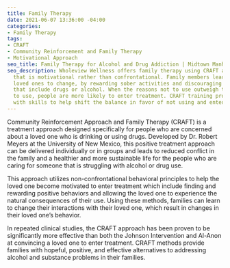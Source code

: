 ```yaml
---
title: Family Therapy
date: 2021-06-07 13:36:00 -04:00
categories:
- Family Therapy
tags:
- CRAFT
- Community Reinforcement and Family Therapy
- Motivational Approach
seo_title: Family Therapy for Alcohol and Drug Addiction | Midtown Manhattan
seo_description: Wholeview Wellness offers family therapy using CRAFT and approach
  that is motivational rather than confrontational. Family members learn how to motivate
  loved ones to change, by rewarding sober activities and discouraging activities
  that include drugs or alcohol. When the reasons not to use outweigh the reasons
  to use, people are more likely to enter treatment. CRAFT training provides families
  with skills to help shift the balance in favor of not using and entering treatment.
---
```


Community Reinforcement Approach and Family Therapy (CRAFT) is a treatment approach designed specifically for people who are concerned about a loved one who is drinking or using drugs. Developed by Dr. Robert Meyers at the University of New Mexico, this positive treatment approach can be delivered individually or in groups and leads to reduced conflict in the family and a healthier and more sustainable life for the people who are caring for someone that is struggling with alcohol or drug use.

This approach utilizes non-confrontational behavioral principles to help the loved one become motivated to enter treatment which include finding and rewarding positive behaviors and allowing the loved one to experience the natural consequences of their use. Using these methods, families can learn to change their interactions with their loved one, which result in changes in their loved one’s behavior. 

In repeated clinical studies, the CRAFT approach has been proven to be significantly more effective than both the Johnson Intervention and Al-Anon at convincing a loved one to enter treatment. CRAFT methods provide families with hopeful, positive, and effective alternatives to addressing alcohol and substance problems in their families.